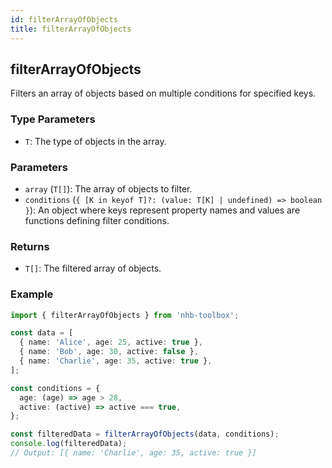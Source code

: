 ```yaml
---
id: filterArrayOfObjects
title: filterArrayOfObjects
---
```


## filterArrayOfObjects

Filters an array of objects based on multiple conditions for specified keys.

### Type Parameters

- `T`: The type of objects in the array.

### Parameters

- `array` (`T[]`): The array of objects to filter.
- `conditions` (`{ [K in keyof T]?: (value: T[K] | undefined) => boolean }`): An object where keys represent property names and values are functions defining filter conditions.

### Returns

- `T[]`: The filtered array of objects.

### Example

```typescript
import { filterArrayOfObjects } from 'nhb-toolbox';

const data = [
  { name: 'Alice', age: 25, active: true },
  { name: 'Bob', age: 30, active: false },
  { name: 'Charlie', age: 35, active: true },
];

const conditions = {
  age: (age) => age > 28,
  active: (active) => active === true,
};

const filteredData = filterArrayOfObjects(data, conditions);
console.log(filteredData);
// Output: [{ name: 'Charlie', age: 35, active: true }]
